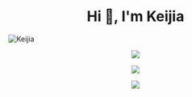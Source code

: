 
<h1 align="center">Hi 👋, I'm Keijia</h1>

<p align="left"> <img src="https://komarev.com/ghpvc/?username=airkek" alt="Keijia" /> </p>

<p align="center"> <img src="https://github-readme-stats.vercel.app/api?username=Airkek&count_private=true&show_icons=true&theme=tokyonight" /> </p>
<p align="center"> <img src="https://github-readme-stats.vercel.app/api/top-langs/?username=Airkek&theme=tokyonight" /> </p>
<p align="center"> <img src="https://github-readme-stats.vercel.app/api/wakatime?username=Airkek&theme=tokyonight" /> </p>
